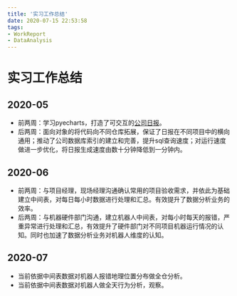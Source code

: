 ```yaml
---
title: '实习工作总结'
date: 2020-07-15 22:53:58
tags:
- WorkReport
- DataAnalysis
---
```

# 实习工作总结

## 2020-05

* 前两周：学习pyecharts，打造了可交互的[公司日报](https://liweipace.github.io/2020/07/03/DailyReport/#more)。
* 后两周：面向对象的将代码向不同仓库拓展，保证了日报在不同项目中的横向通用；推动了公司数据库索引的建立和完善，提升sql查询速度；对运行速度做进一步优化，将日报生成速度由数十分钟降低到一分钟内。

## 2020-06

* 前两周：与项目经理，现场经理沟通确认常用的项目验收需求，并依此为基础建立中间表，对每日每小时数据进行处理和汇总。有效提升了数据分析业务的效率。
* 后两周：与机器硬件部门沟通，建立机器人中间表，对每小时每天的报错，严重异常进行处理和汇总，有效提升了硬件部门对不同项目机器运行情况的认知。同时也加速了数据分析业务对机器人维度的认知。

## 2020-07

* 当前依据中间表数据对机器人报错地理位置分布做全仓分析。
* 当前依据中间表数据对机器人做全天行为分析，观察。

